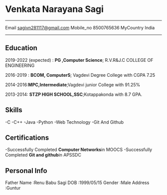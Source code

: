  Venkata Narayana Sagi
============

-------------------     ----------------------------
Email                       sagivn281117@gmail.com
Mobile_no                   8500765636
MyCountry                   India
-------------------     ----------------------------

Education
---------

2019-2022 (expected)
:   **PG ,Computer Science**; R.V.R&J.C COLLEGE OF ENGINEERING

   

2016-2019
:   **BCOM, ComputerS**; Vagdevi Degree College with  CGPA 7.25

2014-2016:**MPC,Intermediate**;Vagdevi junior College with 91.25%

2013-2014:
**STZP HIGH SCHOOL,SSC**;Kotappakonda with 8.7 GPA.

   



Skills
-----------

-C
-C++
-Java
-Python
-Web Technology
-Git And Github


Certifications
--------------------
-Successfully Completed **Computer Networks**in MOOCS
-Successfully Completed **Git and github**in APSSDC



Personal Info
------------------
Father Name :Renu Babu Sagi
DOB         :1999/05/15
Gender      :Male
Address     :Guntur









   
